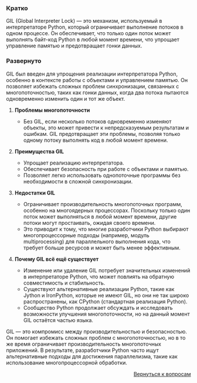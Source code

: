 ### Кратко

GIL (Global Interpreter Lock) — это механизм, используемый в интерпретаторе Python, который ограничивает выполнение
потоков в одном процессе. Он обеспечивает, что только один поток может выполнять байт-код Python в любой момент времени,
что упрощает управление памятью и предотвращает гонки данных.

### Развернуто

GIL был введен для упрощения реализации интерпретатора Python, особенно в контексте работы с объектами и управлением
памятью. Он позволяет избежать сложных проблем синхронизации, связанных с многопоточностью, таких как гонки данных,
когда два потока пытаются одновременно изменить один и тот же объект.

1. **Проблемы многопоточности**
    - Без GIL, если несколько потоков одновременно изменяют объекты, это может привести к непредсказуемым результатам и
      ошибкам. GIL предотвращает эти проблемы, позволяя только одному потоку выполнять код в любой момент времени.

2. **Преимущества GIL**
    - Упрощает реализацию интерпретатора.
    - Обеспечивает безопасность при работе с объектами и памятью.
    - Позволяет легко использовать однопоточные программы без необходимости в сложной синхронизации.

3. **Недостатки GIL**
    - Ограничивает производительность многопоточных программ, особенно на многоядерных процессорах. Поскольку только
      один поток может выполняться в любой момент времени, другие потоки могут простаивать, ожидая своего времени.
    - Это приводит к тому, что многие разработчики Python выбирают многопроцессорные подходы (например,
      модуль multiprocessing) для параллельного выполнения кода, что требует больше ресурсов и может быть менее
      эффективным.

4. **Почему GIL всё ещё существует**
    - Изменение или удаление GIL потребует значительных изменений в интерпретаторе Python, что может повлиять на
      обратную совместимость и стабильность.
    - Существуют альтернативные реализации Python, такие как Jython и IronPython, которые не имеют GIL, но они не так
      широко распространены, как CPython (стандартная реализация Python).
    - Сообщество Python продолжает обсуждать и исследовать возможности улучшения многопоточности, но на данный момент
      GIL остаётся частью языка.

GIL — это компромисс между производительностью и безопасностью. Он помогает избежать сложных проблем с многопоточностью,
но в то же время ограничивает производительность многопоточных приложений. В результате, разработчики Python часто ищут
альтернативные подходы для достижения параллелизма, такие как использование многопроцессорной обработки.

<div align="right">

[Вернуться к вопросам](../Вопросы.md)

</div>
